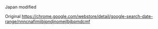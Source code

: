 Japan modified

Original
https://chrome.google.com/webstore/detail/google-search-date-range/nnncnafimiibjpndjnomejlbjbpmdcmf
